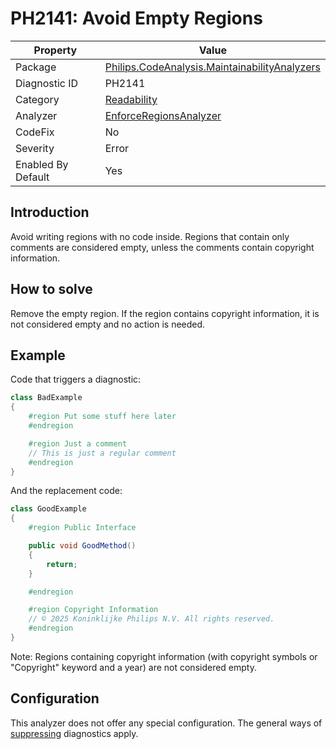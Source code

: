 # PH2141: Avoid Empty Regions

| Property | Value  |
|--|--|
| Package | [Philips.CodeAnalysis.MaintainabilityAnalyzers](https://www.nuget.org/packages/Philips.CodeAnalysis.MaintainabilityAnalyzers) |
| Diagnostic ID | PH2141 |
| Category  | [Readability](../Readability.md) |
| Analyzer | [EnforceRegionsAnalyzer](https://github.com/philips-software/roslyn-analyzers/blob/main/Philips.CodeAnalysis.MaintainabilityAnalyzers/Readability/EnforceRegionsAnalyzer.cs)
| CodeFix  | No |
| Severity | Error |
| Enabled By Default | Yes |

## Introduction

Avoid writing regions with no code inside. Regions that contain only comments are considered empty, unless the comments contain copyright information.

## How to solve

Remove the empty region. If the region contains copyright information, it is not considered empty and no action is needed.

## Example

Code that triggers a diagnostic:
``` cs
class BadExample
{
    #region Put some stuff here later
    #endregion

    #region Just a comment
    // This is just a regular comment
    #endregion
}

```

And the replacement code:
``` cs
class GoodExample
{
    #region Public Interface

    public void GoodMethod()
    {
        return;
    }

    #endregion

    #region Copyright Information
    // © 2025 Koninklijke Philips N.V. All rights reserved.
    #endregion
}

```

Note: Regions containing copyright information (with copyright symbols or "Copyright" keyword and a year) are not considered empty.

## Configuration

This analyzer does not offer any special configuration. The general ways of [suppressing](https://learn.microsoft.com/en-us/dotnet/fundamentals/code-analysis/suppress-warnings) diagnostics apply.
